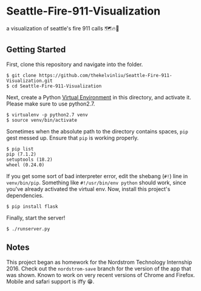 # Seattle-Fire-911-Visualization
a visualization of seattle's fire 911 calls
🗺🔥🚒

## Getting Started
First, clone this repository and navigate into the folder.
```
$ git clone https://github.com/thekelvinliu/Seattle-Fire-911-Visualization.git
$ cd Seattle-Fire-911-Visualization
```
Next, create a Python [Virtual Environment](http://docs.python-guide.org/en/latest/dev/virtualenvs/) in this directory, and activate it.
Please make sure to use python2.7.
```
$ virtualenv -p python2.7 venv
$ source venv/bin/activate
```
Sometimes when the absolute path to the directory contains spaces, `pip` gest messed up.
Ensure that `pip` is working properly.
```
$ pip list
pip (7.1.2)
setuptools (18.2)
wheel (0.24.0)
```
If you get some sort of bad interpreter error, edit the shebang (`#!`) line in `venv/bin/pip`.
Something like `#!/usr/bin/env python` should work, since you've already activated the virtual env.
Now, install this project's dependencies.
```
$ pip install flask
```
Finally, start the server!
```
$ ./runserver.py
```

## Notes
This project began as homework for the Nordstrom Technology Internship 2016.
Check out the `nordstrom-save` branch for the version of the app that was shown.
Known to work on very recent versions of Chrome and Firefox.
Mobile and safari support is iffy 😁.

